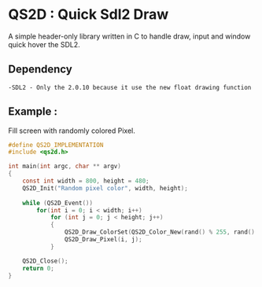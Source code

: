 # QS2D : Quick Sdl2 Draw

A simple header-only library written in C to handle draw, input and window quick hover the SDL2.

## Dependency

    -SDL2 - Only the 2.0.10 because it use the new float drawing function

## Example :

Fill screen with randomly colored Pixel.

```c
#define QS2D_IMPLEMENTATION
#include <qs2d.h>

int main(int argc, char ** argv)
{
	const int width = 800, height = 480;
	QS2D_Init("Random pixel color", width, height);
	
	while (QS2D_Event())
		for(int i = 0; i < width; i++)
			for (int j = 0; j < height; j++)
			{
				QS2D_Draw_ColorSet(QS2D_Color_New(rand() % 255, rand() % 255, rand() % 255 ));
				QS2D_Draw_Pixel(i, j);
			}

	QS2D_Close();
	return 0;
}
```

